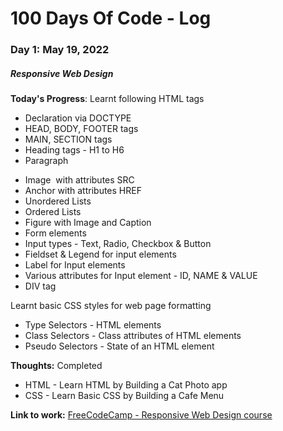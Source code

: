 # 100 Days Of Code - Log

### Day 1: May 19, 2022
##### Responsive Web Design

**Today's Progress**: 
Learnt following HTML tags
- Declaration via DOCTYPE
- HEAD, BODY, FOOTER tags
- MAIN, SECTION tags
- Heading tags - H1 to H6
- Paragraph <P>
- Image <IMG> with attributes SRC
- Anchor <A> with attributes HREF
- Unordered Lists
- Ordered Lists
- Figure with Image and Caption
- Form elements
- Input types - Text, Radio, Checkbox & Button
- Fieldset & Legend for input elements
- Label for Input elements
- Various attributes for Input element - ID, NAME & VALUE
- DIV tag

Learnt basic CSS styles for web page formatting
- Type Selectors - HTML elements
- Class Selectors - Class attributes of HTML elements
- Pseudo Selectors - State of an HTML element

**Thoughts:** Completed 
- HTML - Learn HTML by Building a Cat Photo app
- CSS - Learn Basic CSS by Building a Cafe Menu

**Link to work:** [FreeCodeCamp - Responsive Web Design course](https://www.freecodecamp.org/learn/2022/responsive-web-design)
